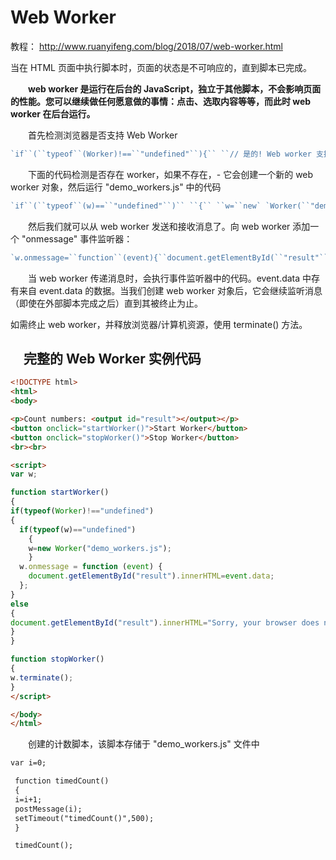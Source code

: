 # Web Worker

教程： http://www.ruanyifeng.com/blog/2018/07/web-worker.html 

当在 HTML 页面中执行脚本时，页面的状态是不可响应的，直到脚本已完成。

　　**web worker 是运行在后台的 JavaScript，独立于其他脚本，不会影响页面的性能。您可以继续做任何愿意做的事情：点击、选取内容等等，而此时 web worker 在后台运行。**

　　首先检测浏览器是否支持 Web Worker

```js
`if``(``typeof``(Worker)!==``"undefined"``){`` ``// 是的! Web worker 支持!`` ``// 一些代码.....`` ``}``else``{`` ``// //抱歉! Web Worker 不支持`` ``}`
```

　　下面的代码检测是否存在 worker，如果不存在，- 它会创建一个新的 web worker 对象，然后运行 "demo_workers.js" 中的代码

```js
`if``(``typeof``(w)==``"undefined"``)`` ``{`` ``w=``new` `Worker(``"demo_workers.js"``);`` ``}`
```

 

　　然后我们就可以从 web worker 发送和接收消息了。向 web worker 添加一个 "onmessage" 事件监听器：

```js
`w.onmessage=``function``(event){``document.getElementById(``"result"``).innerHTML=event.data;``};`
```

　　当 web worker 传递消息时，会执行事件监听器中的代码。event.data 中存有来自 event.data 的数据。当我们创建 web worker 对象后，它会继续监听消息（即使在外部脚本完成之后）直到其被终止为止。

如需终止 web worker，并释放浏览器/计算机资源，使用 terminate() 方法。

## 　完整的 Web Worker 实例代码

```html
<!DOCTYPE html>
<html>
<body>

<p>Count numbers: <output id="result"></output></p>
<button onclick="startWorker()">Start Worker</button> 
<button onclick="stopWorker()">Stop Worker</button>
<br><br>

<script>
var w;

function startWorker()
{
if(typeof(Worker)!=="undefined")
{
  if(typeof(w)=="undefined")
    {
    w=new Worker("demo_workers.js");
    }
  w.onmessage = function (event) {
    document.getElementById("result").innerHTML=event.data;
  };
}
else
{
document.getElementById("result").innerHTML="Sorry, your browser does not support Web Workers...";
}
}

function stopWorker()
{ 
w.terminate();
}
</script>

</body>
</html>
```



　　创建的计数脚本，该脚本存储于 "demo_workers.js" 文件中

```html
var i=0;

 function timedCount()
 {
 i=i+1;
 postMessage(i);
 setTimeout("timedCount()",500);
 }

 timedCount(); 
```